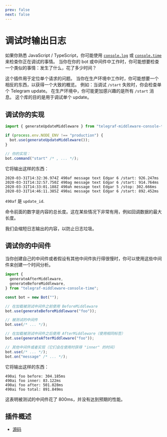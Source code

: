```yaml
---
prev: false
next: false
---
```


# 调试时输出日志

如果你熟悉 JavaScript / TypeScript，你可能使用 [`console.log`](https://developer.mozilla.org/en-US/docs/Web/API/console/log_static) 或 [`console.time`](https://developer.mozilla.org/en-US/docs/Web/API/console/time_static) 来检查你正在调试的事情。
当你在你的 bot 或中间件中工作时，你可能想要检查一个类似的事情：发生了什么，花了多少时间？

这个插件用于定位单个请求的问题。
当你在生产环境中工作时，你可能想要一个相反的东西，以获得一个大致的概览。
例如：当调试 `/start` 失败时，你会检查单个 Telegram update。
在生产环境中，你可能更加感兴趣的是所有 `/start` 消息。
这个库的目的是用于调试单个 update。

## 调试你的实现

```ts
import { generateUpdateMiddleware } from "telegraf-middleware-console-time";

if (process.env.NODE_ENV !== "production") {
  bot.use(generateUpdateMiddleware());
}

// 你的实现：
bot.command("start" /* , ... */);
```

它将输出这样的东西：

```text
2020-03-31T14:32:36.974Z 490af message text Edgar 6 /start: 926.247ms
2020-03-31T14:32:57.750Z 490ag message text Edgar 6 /start: 914.764ms
2020-03-31T14:33:01.188Z 490ah message text Edgar 5 /stop: 302.666ms
2020-03-31T14:46:11.385Z 490ai message text Edgar 6 /start: 892.452ms
```

`490af` 是 `update_id`.

命令前面的数字是内容的总长度。这在某些情况下非常有用，例如回调数据的最大长度。

我们会缩短日志输出的内容，以防止日志垃圾。

## 调试你的中间件

当你创建自己的中间件或者假设有其他中间件执行得很慢时，你可以使用这些中间件来创建一个时间分析。

```ts
import {
  generateAfterMiddleware,
  generateBeforeMiddleware,
} from "telegraf-middleware-console-time";

const bot = new Bot("");

// 在加载被测试中间件之前使用 BeforeMiddleware
bot.use(generateBeforeMiddleware("foo"));

// 被测试的中间件
bot.use(/* ... */);

// 在加载被测试中间件之后使用 AfterMiddleware（使用相同标签）
bot.use(generateAfterMiddleware("foo"));

// 其他中间件或者实现（它们会在使用时获得 "inner" 的时间）
bot.use(/* ... */);
bot.on("message" /* ... */);
```

它将输出这样的东西：

```text
490ai foo before: 304.185ms
490ai foo inner: 83.122ms
490ai foo after: 501.028ms
490ai foo total: 891.849ms
```

这表明被测试的中间件花了 800ms，并没有达到预期的性能。

## 插件概述

- [源码](https://github.com/EdJoPaTo/telegraf-middleware-console-time)
